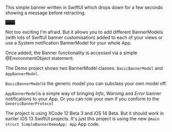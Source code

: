 This simple banner written in SwiftUI which drops down for a few seconds showing a message before retracting.



<video src="https://raw.githubusercontent.com/eleanorsp/SimpleBannerDemo/master/mdImages/sim.mov" alt="Banner Example" style="zoom:10%;" ></video>



Not too exciting I'm afraid. But it allows you to add different BannerModels (with lots of SwiftUI banner customisation) added to each of your views or use a System notification BannerModel for your whole App.

Once added, the Banner functionality is accessed via a simple @EnvironmentObject statement.

The Demo project shows two BannerModel classes: `BasicBannerModel` and `AppBannerModel`. 

`BasicBannerModel`is the generic model you can subclass your own model off. 

`AppBannerModel`is a simple way of bringing *Info*, *Warning* and *Error* banner notifications to your App. Or you can role your own if you conform to the `GenericBannerProtocol`

The project is using XCode 12 Beta 3 and iOS 14 Beta. But it should work in earlier iOS 13 SwiftUI projects. It's just this project is using the new `@main struct SimpleBannerDemoApp: App` App code.

